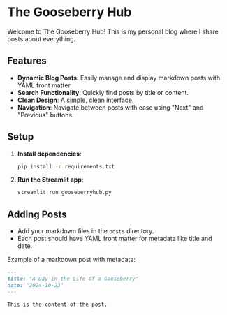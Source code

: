 # The Gooseberry Hub

Welcome to The Gooseberry Hub! 
This is my personal blog where I share posts about everything.

## Features

- **Dynamic Blog Posts**: Easily manage and display markdown posts with YAML front matter.
- **Search Functionality**: Quickly find posts by title or content.
- **Clean Design**: A simple, clean interface.
- **Navigation**: Navigate between posts with ease using "Next" and "Previous" buttons.

## Setup
1. **Install dependencies**:
    ```bash
    pip install -r requirements.txt
    ```

2. **Run the Streamlit app**:
    ```bash
    streamlit run gooseberryhub.py
    ```

## Adding Posts

- Add your markdown files in the `posts` directory.
- Each post should have YAML front matter for metadata like title and date.

Example of a markdown post with metadata:

```markdown
---
title: "A Day in the Life of a Gooseberry"
date: "2024-10-23"
---

This is the content of the post.

